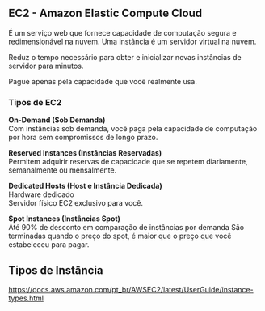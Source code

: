 ## EC2 - Amazon Elastic Compute Cloud

É um serviço web que fornece capacidade de computação segura e redimensionável na nuvem. Uma instância é um servidor virtual na nuvem.

Reduz o tempo necessário para obter e inicializar novas instâncias de servidor para minutos.

Pague apenas pela capacidade que você realmente usa.

### Tipos de EC2

**On-Demand (Sob Demanda)** <br>
Com instâncias sob demanda, você paga pela capacidade de computação por hora sem compromissos de longo prazo.

**Reserved Instances (Instâncias Reservadas)** <br>
Permitem adquirir reservas de capacidade que se repetem diariamente, semanalmente ou mensalmente.

**Dedicated Hosts (Host e Instância Dedicada)**<br>
Hardware dedicado <br>
Servidor físico EC2 exclusivo para você.

**Spot Instances (Instâncias Spot)** <br>
Até 90% de desconto em comparação de instâncias por demanda
São terminadas quando o preço do spot, é maior que o preço que você estabeleceu para pagar.

## Tipos de Instância
https://docs.aws.amazon.com/pt_br/AWSEC2/latest/UserGuide/instance-types.html

